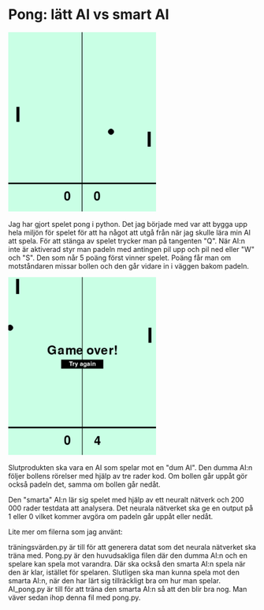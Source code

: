# **Pong: lätt AI vs smart AI**

<img src="https://github.com/abbindustrigymnasium/ai-dataanalys-AbbMyBjo/blob/main/AI%20projekt/Screenshot%20(13).png" alt="Pong" width="300"/>

Jag har gjort spelet pong i python. Det jag började med var att bygga upp hela miljön för spelet för att ha något att utgå från när jag skulle lära min AI att spela.
För att stänga av spelet trycker man på tangenten "Q". När AI:n inte är aktiverad styr man padeln med antingen pil upp och pil ned eller "W" och "S". Den som når 5 poäng först vinner spelet. Poäng får man om motståndaren missar bollen och den går vidare in i väggen bakom padeln.

<img src="https://github.com/abbindustrigymnasium/ai-dataanalys-AbbMyBjo/blob/main/AI%20projekt/Screenshot%20(14).png" alt="Pong" width="300"/>

Slutprodukten ska vara en AI som spelar mot en "dum AI". Den dumma AI:n följer bollens rörelser med hjälp av tre rader kod. Om bollen går uppåt gör också padeln det, samma om bollen går nedåt.

Den "smarta" AI:n lär sig spelet med hjälp av ett neuralt nätverk och 200 000 rader testdata att analysera. Det neurala nätverket ska ge en output på 1 eller 0 vilket kommer avgöra om padeln går uppåt eller nedåt.

Lite mer om filerna som jag använt:

träningsvärden.py är till för att generera datat som det neurala nätverket ska träna med.
Pong.py är den huvudsakliga filen där den dumma AI:n och en spelare kan spela mot varandra. Där ska också den smarta AI:n spela när den är klar, istället för spelaren. Slutligen ska man kunna spela mot den smarta AI:n, när den har lärt sig tillräckligt bra om hur man spelar. 
AI_pong.py är till för att träna den smarta AI:n så att den blir bra nog. Man väver sedan ihop denna fil med pong.py.
